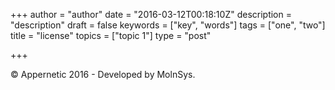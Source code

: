 +++
author = "author"
date = "2016-03-12T00:18:10Z"
description = "description"
draft = false
keywords = ["key", "words"]
tags = ["one", "two"]
title = "license"
topics = ["topic 1"]
type = "post"

+++
© Appernetic 2016 - Developed by MolnSys.
